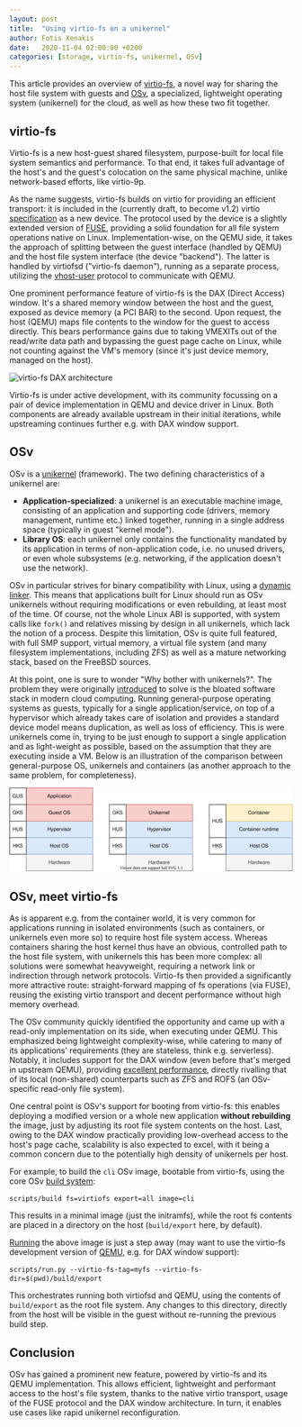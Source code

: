 ```yaml
---
layout: post
title:  "Using virtio-fs on a unikernel"
author: Fotis Xenakis
date:   2020-11-04 02:00:00 +0200
categories: [storage, virtio-fs, unikernel, OSv]
---
```


This article provides an overview of [virtio-fs](https://virtio-fs.gitlab.io/),
a novel way for sharing the host file system with guests and
[OSv](https://github.com/cloudius-systems/osv), a specialized, lightweight
operating system (unikernel) for the cloud, as well as how these two fit
together.

## virtio-fs

Virtio-fs is a new host-guest shared filesystem, purpose-built for local file
system semantics and performance. To that end, it takes full advantage of the
host's and the guest's colocation on the same physical machine, unlike
network-based efforts, like virtio-9p.

As the name suggests, virtio-fs builds on virtio for providing an efficient
transport: it is included in the (currently draft, to become v1.2) virtio
[specification](https://github.com/oasis-tcs/virtio-spec) as a new device. The
protocol used by the device is a slightly extended version of
[FUSE](https://github.com/libfuse/libfuse), providing a solid foundation for
all file system operations native on Linux. Implementation-wise, on the QEMU
side, it takes the approach of splitting between the guest interface (handled
by QEMU) and the host file system interface (the device "backend"). The latter
is handled by virtiofsd ("virtio-fs daemon"), running as a separate process,
utilizing the
[vhost-user](https://www.qemu.org/docs/master/interop/vhost-user.html) protocol
to communicate with QEMU.

One prominent performance feature of virtio-fs is the DAX (Direct Access)
window. It's a shared memory window between the host and the guest, exposed as
device memory (a PCI BAR) to the second. Upon request, the host (QEMU) maps file contents to the window for the guest to access directly. This bears performance
gains due to taking VMEXITs out of the read/write data path and bypassing the
guest page cache on Linux, while not counting against the VM's memory (since
it's just device memory, managed on the host).

![virtio-fs DAX architecture](https://gitlab.com/virtio-fs/virtio-fs.gitlab.io/-/raw/master/architecture.svg)

Virtio-fs is under active development, with its community focussing on a pair of
device implementation in QEMU and device driver in Linux. Both components are
already available upstream in their initial iterations, while upstreaming
continues further e.g. with DAX window support.

## OSv

OSv is a [unikernel](https://en.wikipedia.org/wiki/Unikernel) (framework). The
two defining characteristics of a unikernel are:

- **Application-specialized**: a unikernel is an executable machine image,
  consisting of an application and supporting code (drivers, memory management,
  runtime etc.) linked together, running in a single address space (typically
  in guest "kernel mode").
- **Library OS**: each unikernel only contains the functionality mandated by its
  application in terms of non-application code, i.e. no unused drivers, or even
  whole subsystems (e.g. networking, if the application doesn't use the
  network).

OSv in particular strives for binary compatibility with Linux, using a [dynamic
linker](https://github.com/cloudius-systems/osv/wiki/Dynamic-Linker). This means
that applications built for Linux should run as OSv unikernels without requiring
modifications or even rebuilding, at least most of the time. Of course, not the
whole Linux ABI is supported, with system calls like `fork()` and relatives
missing by design in all unikernels, which lack the notion of a process. Despite
this limitation, OSv is quite full featured, with full SMP support, virtual
memory, a virtual file system (and many filesystem implementations, including
ZFS) as well as a mature networking stack, based on the FreeBSD sources.

At this point, one is sure to wonder "Why bother with unikernels?". The problem
they were originally
[introduced](http://unikernel.org/files/2013-asplos-mirage.pdf) to solve is the
bloated software stack in modern cloud computing. Running general-purpose
operating systems as guests, typically for a single application/service, on top
of a hypervisor which already takes care of isolation and provides a standard
device model means duplication, as well as loss of efficiency. This is were
unikernels come in, trying to be just enough to support a single application
and as light-weight as possible, based on the assumption that they are executing
inside a VM. Below is an illustration of the comparison between
general-purpose OS, unikernels and containers (as another approach to the same
problem, for completeness).

![Unikernels vs GPOS vs containers](/screenshots/2020-11-04-unikernel-vs-gpos.svg)

## OSv, meet virtio-fs

As is apparent e.g. from the container world, it is very common for applications
running in isolated environments (such as containers, or unikernels even more
so) to require host file system access. Whereas containers sharing the host
kernel thus have an obvious, controlled path to the host file system, with
unikernels this has been more complex: all solutions were somewhat heavyweight,
requiring a network link or indirection through network protocols. Virtio-fs
then provided a significantly more attractive route: straight-forward mapping of
fs operations (via FUSE), reusing the existing virtio transport and decent
performance without high memory overhead.

The OSv community quickly identified the opportunity and came up with a
read-only implementation on its side, when executing under QEMU. This emphasized
being lightweight complexity-wise, while catering to many of its applications'
requirements (they are stateless, think e.g. serverless). Notably, it includes
support for the DAX window (even before that's merged in upstream QEMU),
providing [excellent performance](https://github.com/foxeng/diploma), directly
rivalling that of its local (non-shared) counterparts such as ZFS and ROFS (an
OSv-specific read-only file system).

One central point is OSv's support for booting from virtio-fs: this enables
deploying a modified version or a whole new application **without rebuilding**
the image, just by adjusting its root file system contents on the host. Last,
owing to the DAX window practically providing low-overhead access to the host's
page cache, scalability is also expected to excel, with it being a common
concern due to the potentially high density of unikernels per host.

For example, to build the `cli` OSv image, bootable from virtio-fs, using the
core OSv [build
system](https://github.com/cloudius-systems/osv#building-osv-kernel-and-creating-images):
```
scripts/build fs=virtiofs export=all image=cli
```
This results in a minimal image (just the initramfs), while the root fs contents
are placed in a directory on the host (`build/export` here, by default).

[Running](https://github.com/cloudius-systems/osv#running-osv) the above image
is just a step away (may want to use the virtio-fs development version of
[QEMU](https://gitlab.com/virtio-fs/qemu/-/tree/virtio-fs-dev), e.g. for DAX
window support):
```
scripts/run.py --virtio-fs-tag=myfs --virtio-fs-dir=$(pwd)/build/export
```
This orchestrates running both virtiofsd and QEMU, using the contents of
`build/export` as the root file system. Any changes to this directory, directly
from the host will be visible in the guest without re-running the previous build
step.

## Conclusion

OSv has gained a prominent new feature, powered by virtio-fs and its QEMU
implementation. This allows efficient, lightweight and performant access to the
host's file system, thanks to the native virtio transport, usage of the FUSE
protocol and the DAX window architecture. In turn, it enables use cases like
rapid unikernel reconfiguration.
